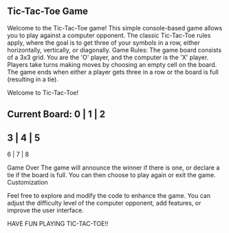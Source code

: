 Tic-Tac-Toe Game
-----------------

Welcome to the Tic-Tac-Toe game! This simple console-based game allows you to play against a computer opponent.
The classic Tic-Tac-Toe rules apply, where the goal is to get three of your symbols in a row, either horizontally, vertically, or diagonally.
Game Rules:
    The game board consists of a 3x3 grid.
    You are the 'O' player, and the computer is the 'X' player.
    Players take turns making moves by choosing an empty cell on the board.
    The game ends when either a player gets three in a row or the board is full (resulting in a tie).

Welcome to Tic-Tac-Toe!

Current Board:
  0 | 1 | 2
  ---------
  3 | 4 | 5
  ---------
  6 | 7 | 8

Game Over
    The game will announce the winner if there is one, or declare a tie if the board is full. You can then choose to play again or exit the game.
    Customization

Feel free to explore and modify the code to enhance the game. You can adjust the difficulty level of the computer opponent, add features, or improve the user interface.

HAVE FUN PLAYING TIC-TAC-TOE!!
